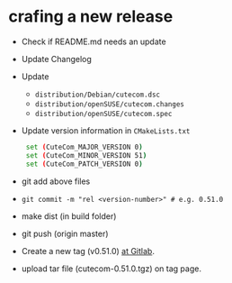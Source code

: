 # crafing a new release

- Check if README.md needs an update
- Update Changelog
- Update
  - `distribution/Debian/cutecom.dsc`
  - `distribution/openSUSE/cutecom.changes`
  - `distribution/openSUSE/cutecom.spec`
- Update version information in `CMakeLists.txt`

   ```bash
    set (CuteCom_MAJOR_VERSION 0)
    set (CuteCom_MINOR_VERSION 51)
    set (CuteCom_PATCH_VERSION 0)
   ```

- git add above files
- `git commit -m "rel <version-number>" # e.g. 0.51.0`
- make dist (in build folder)
- git push (origin master)
- Create a new tag (v0.51.0) [at Gitlab](https://gitlab.com/cutecom/cutecom/tags).
- upload tar file (cutecom-0.51.0.tgz) on tag page.
